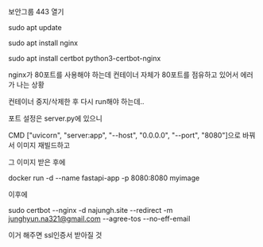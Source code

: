 보안그룹 443 열기

sudo apt update

sudo apt install nginx

sudo apt install certbot python3-certbot-nginx



nginx가 80포트를 사용해야 하는데 컨테이너 자체가 80포트를 점유하고 있어서 에러가 나는 상황

컨테이너 중지/삭제한 후 다시 run해야 하는데..

포트 설정은 server.py에 있으니

CMD ["uvicorn", "server:app", "--host", "0.0.0.0", "--port", "8080"]으로 바꿔서 이미지 재빌드하고

그 이미지 받은 후에

docker run -d --name fastapi-app -p 8080:8080 myimage



이후에 

sudo certbot --nginx -d najungh.site --redirect -m junghyun.na321@gmail.com --agree-tos --no-eff-email

이거 해주면 ssl인증서 받아질 것